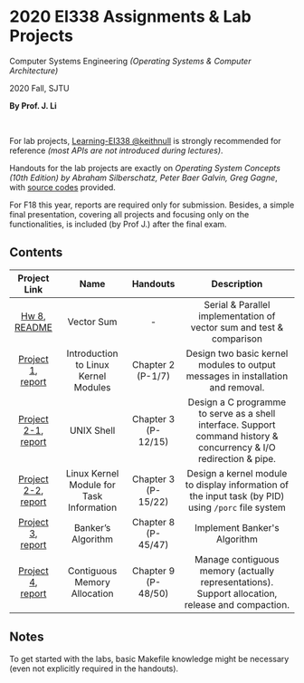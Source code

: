 # 2020 EI338 Assignments & Lab Projects
Computer Systems Engineering *(Operating Systems & Computer Architecture)*

2020 Fall, SJTU

**By Prof. J. Li**

<br>

For lab projects, [Learning-EI338 @keithnull](https://github.com/keithnull/Learning-EI338/) is strongly recommended for reference *(most APIs are not introduced during lectures)*.  

Handouts for the lab projects are exactly on *Operating System Concepts (10th Edition) by Abraham Silberschatz, Peter Baer Galvin, Greg Gagne*, with [source codes](https://github.com/greggagne/osc10e) provided.  

For F18 this year, reports are required only for submission. Besides, a simple final presentation, covering all projects and focusing only on the functionalities, is included (by Prof J.) after the final exam.  


## Contents

 | Project Link                                                                 | Name                                      | Handouts               | Description |
 | :--------------------------:                                                 | :---------:                               | :---------:            | :---------: |
 | [Hw 8](./Hw_8), <br>[README](./Hw_8/README.md)                               | Vector Sum                                | -                      | Serial & Parallel implementation of vector sum and test & comparison |  
 | [Project 1](./Project_1), <br>[report](./Project_1/report/report.md)         | Introduction to Linux Kernel Modules      | Chapter 2<br>(P-1/7)   | Design two basic kernel modules to output messages in installation and removal. | 
 | [Project 2-1](./Project_2_1), <br>[report](./Project_2_1/report/report.md)   | UNIX Shell                                | Chapter 3<br>(P-12/15) | Design a C programme to serve as a shell interface. Support command history & concurrency & I/O redirection & pipe.| 
 | [Project 2-2](./Project_2_2), <br>[report](./Project_2_2/report/report.md)   | Linux Kernel Module for Task Information  | Chapter 3<br>(P-15/22) | Design a kernel module to display information of the input task (by PID) using `/porc` file system |
 | [Project 3](./Project_3), <br>[report](./Project_3/report/report.md)         | Banker’s Algorithm                        | Chapter 8<br>(P-45/47) | Implement Banker's Algorithm |
 | [Project 4](./Project_4), <br>[report](./Project_4/report/report.md)         | Contiguous Memory Allocation              | Chapter 9<br>(P-48/50) | Manage contiguous memory (actually representations). Support allocation, release and compaction. | 


## Notes
To get started with the labs, basic Makefile knowledge might be necessary (even not explicitly required in the handouts).
